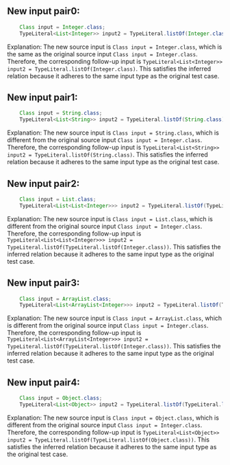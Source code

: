 ## New input pair0:
```java
    Class input = Integer.class;
    TypeLiteral<List<Integer>> input2 = TypeLiteral.listOf(Integer.class);
```
Explanation:
The new source input is `Class input = Integer.class`, which is the same as the original source input `Class input = Integer.class`. Therefore, the corresponding follow-up input is `TypeLiteral<List<Integer>> input2 = TypeLiteral.listOf(Integer.class)`. This satisfies the inferred relation because it adheres to the same input type as the original test case.

## New input pair1:
```java
    Class input = String.class;
    TypeLiteral<List<String>> input2 = TypeLiteral.listOf(String.class);
```
Explanation:
The new source input is `Class input = String.class`, which is different from the original source input `Class input = Integer.class`. Therefore, the corresponding follow-up input is `TypeLiteral<List<String>> input2 = TypeLiteral.listOf(String.class)`. This satisfies the inferred relation because it adheres to the same input type as the original test case.

## New input pair2:
```java
    Class input = List.class;
    TypeLiteral<List<List<Integer>>> input2 = TypeLiteral.listOf(TypeLiteral.listOf(Integer.class));
```
Explanation:
The new source input is `Class input = List.class`, which is different from the original source input `Class input = Integer.class`. Therefore, the corresponding follow-up input is `TypeLiteral<List<List<Integer>>> input2 = TypeLiteral.listOf(TypeLiteral.listOf(Integer.class))`. This satisfies the inferred relation because it adheres to the same input type as the original test case.

## New input pair3:
```java
    Class input = ArrayList.class;
    TypeLiteral<List<ArrayList<Integer>>> input2 = TypeLiteral.listOf(TypeLiteral.listOf(Integer.class));
```
Explanation:
The new source input is `Class input = ArrayList.class`, which is different from the original source input `Class input = Integer.class`. Therefore, the corresponding follow-up input is `TypeLiteral<List<ArrayList<Integer>>> input2 = TypeLiteral.listOf(TypeLiteral.listOf(Integer.class))`. This satisfies the inferred relation because it adheres to the same input type as the original test case.

## New input pair4:
```java
    Class input = Object.class;
    TypeLiteral<List<Object>> input2 = TypeLiteral.listOf(TypeLiteral.listOf(Object.class));
```
Explanation:
The new source input is `Class input = Object.class`, which is different from the original source input `Class input = Integer.class`. Therefore, the corresponding follow-up input is `TypeLiteral<List<Object>> input2 = TypeLiteral.listOf(TypeLiteral.listOf(Object.class))`. This satisfies the inferred relation because it adheres to the same input type as the original test case.

